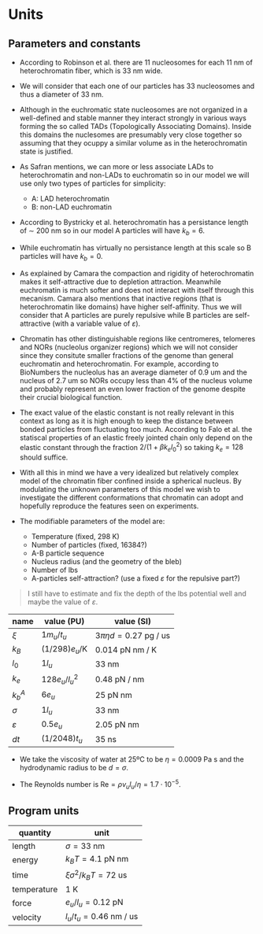 
# Units

## Parameters and constants

+ According to Robinson et al. there are 11 nucleosomes for each 11 nm of heterochromatin fiber, which is 33 nm wide.

+ We will consider that each one of our particles has 33 nucleosomes and thus a diameter of 33 nm.

+ Although in the euchromatic state nucleosomes are not organized in a well-defined and stable manner they interact strongly in various ways forming the so called TADs (Topologically Associating Domains). Inside this domains the nuclesomes are presumably very close together so assuming that they ocuppy a similar volume as in the heterochromatin state is justified.

+ As Safran mentions, we can more or less associate LADs to heterochromatin and non-LADs to euchromatin so in our model we will use only two types of particles for simplicity:
    + A: LAD heterochromatin
    + B: non-LAD euchromatin

+ According to Bystricky et al. heterochromatin has a persistance length of $\sim$ 200 nm so in our model A particles will have $k_b=6$.

+ While euchromatin has virtually no persistance length at this scale so B particles will have $k_b=0$.

+ As explained by Camara the compaction and rigidity of heterochromatin makes it self-attractive due to depletion attraction. Meanwhile euchromatin is much softer and does not interact with itself through this mecanism. Camara also mentions that inactive regions (that is heterochromatin like domains) have higher self-affinity. Thus we will consider that A particles are purely repulsive while B particles are self-attractive (with a variable value of $\varepsilon$).

+ Chromatin has other distinguishable regions like centromeres, telomeres and NORs (nucleolus organizer regions) which we will not consider since they consitute smaller fractions of the genome than general euchromatin and heterochromatin. For example, according to BioNumbers the nucleolus has an average diameter of 0.9 $\text{um}$ and the nucleus of 2.7 $\text{um}$ so NORs occupy less than 4% of the nucleus volume and probably represent an even lower fraction of the genome despite their crucial biological function.

+ The exact value of the elastic constant is not really relevant in this context as long as it is high enough to keep the distance between bonded particles from fluctuating too much. According to Falo et al. the statiscal properties of an elastic freely jointed chain only depend on the elastic constant through the fraction $2/(1+\beta k_el_0^2)$ so taking $k_e=128$ should suffice.

+ With all this in mind we have a very idealized but relatively complex model of the chromatin fiber confined inside a spherical nucleus. By modulating the  unknown parameters of this model we wish to investigate the different conformations that chromatin can adopt and hopefully reproduce the  features seen on experiments.

+ The modifiable parameters of the model are:
    + Temperature (fixed, 298 K)
    + Number of particles (fixed, 16384?)
    + A-B particle sequence
    + Nucleus radius (and the geometry of the bleb)
    + Number of lbs
    + A-particles self-attraction? (use a fixed $\varepsilon$ for the repulsive part?)

> I still have to estimate and fix the depth of the lbs potential well and maybe the value of $\varepsilon$.

| name           | value (PU)             | value (SI)                        |
|----------------|------------------------|-----------------------------------|
| $\xi$          | $1m_u/t_u$             | $3\pi\eta d=0.27\text{ pg / us}$  |
| $k_B$          | $(1/298)e_u/\text{K}$  | $0.014\text{ pN nm / K}$          |
| $l_0$          | $1l_u$                 | $33\text{ nm}$                    |
| $k_e$          | $128e_u/l_u^2$         | $0.48\text{ pN / nm}$             |
| $k_b^A$        | $6e_u$                 | $25\text{ pN nm}$                 |
| $\sigma$       | $1l_u$                 | $33\text{ nm}$                    |
| $\varepsilon$  | $0.5e_u$               | $2.05\text{ pN nm}$               |
| $dt$           | $(1/2048)t_u$          | $35\text{ ns}$                    |

+ We take the viscosity of water at 25ºC to be $\eta=0.0009\text{ Pa s}$ and the hydrodynamic radius to be $d=\sigma$.

+ The Reynolds number is $\text{Re}=\rho v_ul_u/\eta=1.7\cdot 10^{-5}$.

## Program units

| quantity     | unit                              |
|--------------|-----------------------------------|
| length       | $\sigma=33\text{ nm}$             |
| energy       | $k_BT=4.1\text{ pN nm}$           |
| time         | $\xi\sigma^2/k_BT=72\text{ us}$   |
| temperature  | $1\text{ K}$                      |
| force        | $e_u/l_u=0.12\text{ pN}$          |
| velocity     | $l_u/t_u=0.46\text{ nm / us}$     |

